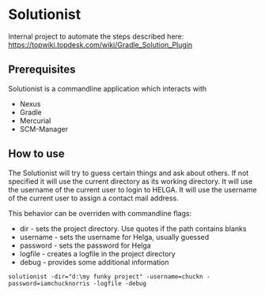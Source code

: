 # Solutionist

Internal project to automate the steps described here:
https://topwiki.topdesk.com/wiki/Gradle_Solution_Plugin

## Prerequisites
Solutionist is a commandline application which interacts with
 * Nexus
 * Gradle
 * Mercurial
 * SCM-Manager

## How to use

The Solutionist will try to guess certain things and ask about others.
If not specified it will use the current directory as its working directory.
It will use the username of the current user to login to HELGA.
It will use the username of the current user to assign a contact mail address.

This behavior can be overriden with commandline flags:
 * dir - sets the project directory. Use quotes if the path contains blanks
 * username - sets the username for Helga, usually guessed
 * password - sets the password for Helga
 * logfile - creates a logfile in the project directory
 * debug - provides some additional information

```
solutionist -dir="d:\my funky project" -username=chuckn -password=iamchucknorris -logfile -debug
```



